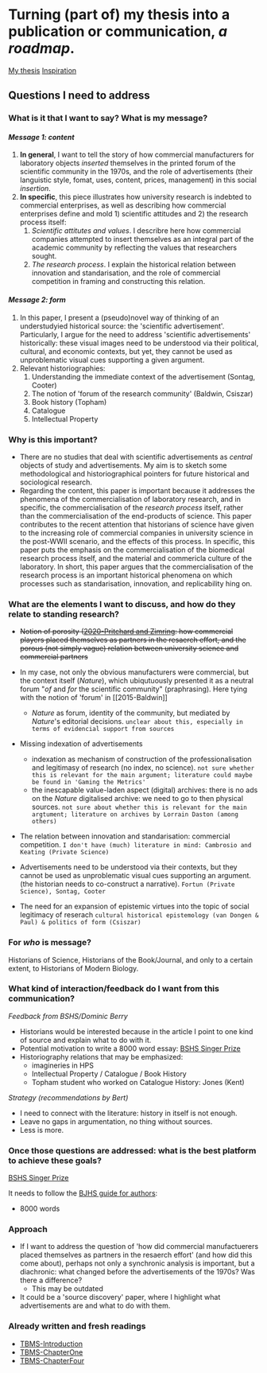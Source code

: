 # Turning (part of) my thesis into a publication or communication, *a roadmap*. 
[My thesis](zotero://select/items/1_MANBHFK2)
[Inspiration](https://youtu.be/UY7sVKJPTMA)

## Questions I need to address
### What is it that I want to say? What is my message? 

#### *Message 1: content*
1. **In general**, I want to tell the story of how commercial manufacturers for laboratory objects *inserted* themselves in the printed forum of the scientific community in the 1970s, and the role of advertisements (their languistic style, fomat, uses, content, prices, management) in this social *insertion*.
2.  **In specific**, this piece illustrates how university research is indebted to commercial enterprises, as well as describing how commercial enterprises define and mold 1) scientific attitudes and 2) the research process itself:
	1.  *Scientific attitutes and values*. I describre here how commercial companies attempted to insert themselves as an integral part of the academic community by reflecting the values that researchers sought.
	2.  *The research process*. I explain the historical relation between innovation and standarisation, and the role of commercial competition in framing and constructing this relation.
#### *Message 2: form*
1. In this paper, I present a (pseudo)novel way of thinking of an understudyied historical source: the 'scientific advertisement'. Particularly, I argue for the need to address 'scientific advertisements' historically: these visual images need to be understood via their political, cultural, and economic contexts, but yet, they cannot be used as unproblematic visual cues supporting a given argument.
3. Relevant historiographies:
	1. Understanding the immediate context of the advertisement (Sontag, Cooter)
	2. The notion of 'forum of the research community' (Baldwin, Csiszar)
	3. Book history (Topham)
	4. Catalogue 
	5. Intellectual Property
 
 ### Why is this important?
- There are no studies that deal with scientific advertisements as *central* objects of study and advertisements. My aim is to sketch some methodological and historiographical pointers for future historical and sociological research.
- Regarding the content, this paper is important because it addresses the phenomena of the commercialisation of laboratory research, and in specific, the commercialisation of the *research process* itself, rather than the commercialisation of the end-products of science. This paper contributes to the recent attention that historians of science have given to the increasing role of commercial companies in university science in the post-WWII scenario, and the effects of this process. In specific, this paper puts the emphasis on the commercialisation of the biomedical research process itself, and the material and commericla culture of the laboratory. In short, this paper argues that the commercialisation of the research process is an important historical phenomena on which processes such as standarisation, innovation, and replicability hing on. 
	

### What are the elements I want to discuss, and how do they relate to standing research?
- ~~Notion of porosity ([2020-Pritchard and Zimring](2020-Pritchard%20and%20Zimring.md): how commercial players placed themselves as partners in the resaerch effort, and the porous (not simply vague) relation between university science and commercial partners~~

- In my case, not only the obvious manufacturers were commercial, but the context itself (*Nature*), which ubiqutuously presented it as a neutral forum "*of* and *for* the scientific community" (praphrasing). Here tying with the notion of 'forum' in [[2015-Baldwin]]
	- *Nature* as forum, identity of the community, but mediated by *Nature*'s editorial decisions. ``unclear about this, especially in terms of evidencial support from sources``
- Missing indexation of advertisements
	- indexation as mechanism of construction of the professionalisation and legitimasy of research (no index, no science). ``not sure whether this is relevant for the main argument; literature could maybe be found in 'Gaming the Metrics'``
	- the inescapable value-laden aspect (digital) archives: there is no ads on the _Nature_ digitalised archive: we need to go to then physical sources. ``not sure about whether this is relevant for the main argtument; literature on archives by Lorrain Daston (among others)``
- The relation between innovation and standarisation: commercial competition. ``I don't have (much) literature in mind: Cambrosio and Keating (Private Science)`` 
- Advertisements need to be understood via their contexts, but they cannot be used as unproblematic visual cues supporting an argument. (the historian needs to co-construct a narrative). ``Fortun (Private Science), Sontag, Cooter``  
- The need for an expansion of epistemic virtues into the topic of social legitimacy of reserach ``cultural historical epistemology (van Dongen & Paul) & politics of form (Csiszar)``
		
### For *who* is message?
Historians of Science, Historians of the Book/Journal, and only to a certain extent, to Historians of Modern Biology.
		
		
### What kind of interaction/feedback do I want from this communication?
*Feedback from BSHS/Dominic Berry*
  - Historians would be interested because in the article I point to one kind of source and explain what to do with it.
  - Potential motivation to write a 8000 word essay: [BSHS Singer Prize](https://www.bshs.org.uk/prizes/bshs-singer-prize)
  - Historiography relations that may be emphasized: 
	  - imagineries in HPS
	  - Intellectual Property / Catalogue / Book History
	  - Topham student who worked on Catalogue History: Jones (Kent)

*Strategy (recommendations by Bert)*
- I need to connect with the literature: history in itself is not enough.
- Leave no gaps in argumentation, no thing without sources.
- Less is more.


### Once those questions are addressed: what is the best platform to achieve these goals?
[BSHS Singer Prize](https://www.bshs.org.uk/prizes/bshs-singer-prize)

It needs to follow the [BJHS guide for authors](https://www.cambridge.org/core/journals/british-journal-for-the-history-of-science/information/instructions-contributors):
- 8000 words


### Approach
- If I want to address the question of 'how did commercial manufactuerers placed themselves as partners in the resaerch effort' (and how did this come about), perhaps not only a synchronic analysis is important, but a diachronic: what changed before the advertisements of the 1970s? Was there a difference? 
	- This may be outdated
- It could be a 'source discovery' paper, where I highlight what advertisements are and what to do with them.

### Already written and fresh readings
- [TBMS-Introduction](TBMS-Introduction.md)
- [TBMS-ChapterOne](TBMS-ChapterOne.md)
- [TBMS-ChapterFour](TBMS-ChapterFour.md)

